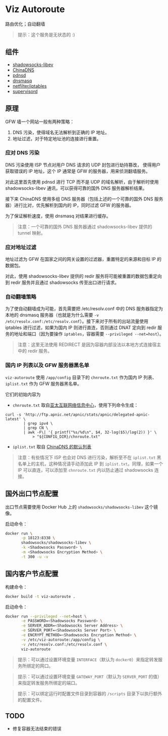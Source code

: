 # Viz Autoroute

路由优化；自动翻墙

> 提示：这个服务是无状态的 :)

## 组件

* [shadowsocks-libev][1]
* [ChinaDNS][2]
* [pdnsd][3]
* [dnsmasq][4]
* [netfilter/iptables][5]
* [supervisord][6]

## 原理

GFW 墙一个网站一般有两种策略：

1. DNS 污染，使得域名无法解析到正确的 IP 地址。
2. 地址过滤，对于特定地址池的连接进行重置。

### 应对 DNS 污染

DNS 污染使用 ISP 节点对用户 DNS 请求的 UDP 封包进行劫持篡改，
使得用户获取错误的 IP 地址，这个 IP 通常是 GFW 的服务器，用来侦测翻墙服务。

对此这里首先使用 pdnsd 进行 TCP 而不是 UDP 的域名解析，由于解析时使用
shadowsocks-libev 通讯，可以获得可靠的国外 DNS 服务器解析结果。

接下来 ChinaDNS 使用多组 DNS 服务器（包括上述的一个可靠的国外 DNS
服务器）进行比对，优先解析到国内的 IP，同时过滤 GFW 的服务器。

为了保证解析速度，使用 dnsmasq 对结果进行缓存。

> 注意：一个可靠的国外 DNS 服务器通过 shadowsocks-libev 提供的 tunnel 映射。

### 应对地址过滤

地址过滤为 GFW 在国家之间的网关设置的过滤器，重置特定的来源和目标 IP 的数据包。

对此，使用 shadowsocks-libev 提供的 redir 服务将可能被重置的数据包重定向到
redir 服务并且通过 shadowsocks 传至出口进行请求。

### 自动翻墙策略

为了使自动翻墙成为可能，首先需要把 /etc/resolv.conf 中的 DNS 服务器指定为本地的
dnsmasq 服务器（也就是为什么需要
`-v /etc/resolv.conf:/etc/resolv.conf`）。接下来对于所有的出站流量使用 iptables
进行过滤，如果为国内 IP 则进行直连，否则通过 DNAT 定向到 redir
服务的地址和端口（因为要操作 `iptables`，容器需要 `--privileged --net=host`）。

> 注意：这里无法使用 REDIRECT 是因为容器内部没法以本地方式连接宿主中的
redir 服务。

### 国内 IP 列表以及 GFW 服务器黑名单

`viz-autoroute` 使用 `/app/config` 目录下的 `chnroute.txt` 作为国内 IP 列表、
`iplist.txt` 作为 GFW 服务器黑名单。

它们的初始内容为

* `chnroute.txt` 取自[亚太互联网络信息中心][7]，使用下列命令生成：

```
curl -s 'http://ftp.apnic.net/apnic/stats/apnic/delegated-apnic-latest' \
        | grep ipv4 \
        | grep CN \
        | awk -F\| '{ printf("%s/%d\n", $4, 32-log($5)/log(2)) }' \
            > "${CONFIG_DIR}/chnroute.txt"
```

* `iplist.txt` 取自 [ChinaDNS 的默认列表][8]

> 注意：有些情况下 ISP 也会对 DNS 进行污染，解析至不在 `iplist.txt`
黑名单上的主机，这种情况请手动添加此 IP 到 `iplist.txt`。同理，如果一个 IP
可以直连，可以添加至 `chnroute.txt` 内以防止通过 shadowsocks 连接。

## 国外出口节点配置

出口节点需要使用 Docker Hub 上的 `shadowsocks/shadowsocks-libev` 这个镜像。

启动命令：

```bash
docker run \
       -p 18123:8338 \
       shadowsocks/shadowsocks-libev \
       -k <Shadowsocks Password> \
       -m <Shadowsocks Encryption Method> \
       -t 300 -u -v
```

## 国内客户节点配置

构建命令：

```bash
docker build -t viz-autoroute .
```

启动命令：

```bash
docker run --privileged --net=host \
       -e PASSWORD=<Shadowsocks Password> \
       -e SERVER_ADDR=<Shadowsocks Server Address> \
       -e SERVER_PORT=<Shadowsocks Server Port> \
       -e ENCRYPT_METHOD=<Shadowsocks Encryption Method> \
       -v /etc/viz-autoroute:/app/config \
       -v /etc/resolv.conf:/etc/resolv.conf \
       viz-autoroute
```

> 提示：可以通过设置环境变量 `INTERFACE`（默认为
`docker0`）来指定转发服务所绑定的网口。

> 提示：可以通过设置环境变量 `GATEWAY_PORT`（默认为 `SERVER_PORT`
的值）来指定转发服务所绑定的端口。

> 提示：可以绑定运行时配置文件目录到容器的 `/scripts`
目录下以执行额外的配置文件。

## TODO

* 修复容器无法结束的错误

[1]:https://github.com/shadowsocks/shadowsocks-libev
[2]:https://github.com/shadowsocks/ChinaDNS
[3]:http://members.home.nl/p.a.rombouts/pdnsd/
[4]:http://www.thekelleys.org.uk/dnsmasq/doc.html
[5]:http://www.netfilter.org/
[6]:http://supervisord.org/
[7]:https://www.apnic.net/
[8]:https://raw.githubusercontent.com/shadowsocks/ChinaDNS/master/iplist.txt
